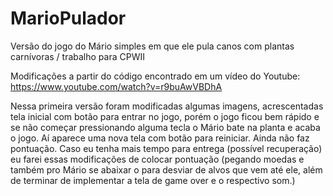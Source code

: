 # MarioPulador
Versão do jogo do Mário simples em que ele pula canos com plantas carnívoras / trabalho para CPWII

Modificações a partir do código encontrado em um vídeo do Youtube: https://www.youtube.com/watch?v=r9buAwVBDhA

Nessa primeira versão foram modificadas algumas imagens, acrescentadas tela inicial com botão para entrar no jogo, porém o jogo ficou bem rápido e se não começar pressionando alguma tecla o Mário bate na planta e acaba o jogo. Aí aparece uma nova tela com botão para reiniciar.
Ainda não faz pontuação. Caso eu tenha mais tempo para entrega (possível recuperação) eu farei essas modificações de colocar pontuação (pegando moedas e também pro Mário se abaixar o para desviar de alvos que vem até ele, além de terminar de implementar a tela de game over e o respectivo som.)
